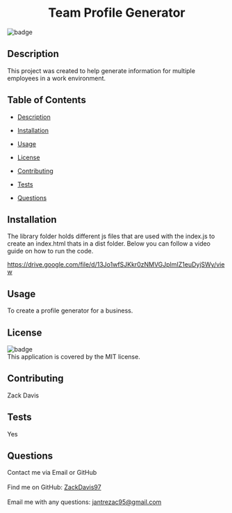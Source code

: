 
<h1 align="center">Team Profile Generator</h1>

![badge](https://img.shields.io/badge/license-MIT-brightgreen)<br />
## Description
This project was created to help generate information for multiple employees in a work environment.
## Table of Contents
- [Description](#description)

- [Installation](#installation)

- [Usage](#usage)

- [License](#license)

- [Contributing](#contributing)

- [Tests](#tests)

- [Questions](#questions)

## Installation
The library folder holds different js files that are used with the index.js to create an index.html thats in a dist folder. Below you can follow a video guide on how to run the code.

https://drive.google.com/file/d/13Jo1wfSJKkr0zNMVGJplmIZ1euDyjSWy/view

## Usage
To create a profile generator for a business.

## License
![badge](https://img.shields.io/badge/license-MIT-brightgreen)
<br />
This application is covered by the MIT license. 

## Contributing
Zack Davis

## Tests
Yes

## Questions
Contact me via Email or GitHub<br />
<br />
Find me on GitHub: [ZackDavis97](https://github.com/ZackDavis97)<br />
<br />
Email me with any questions: jantrezac95@gmail.com<br />
  